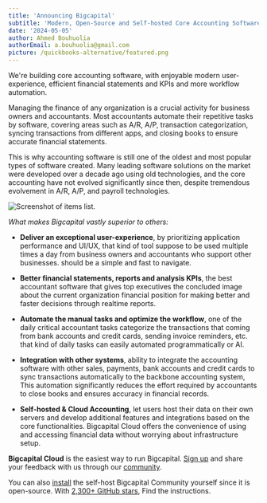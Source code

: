 ```yaml
---
title: 'Announcing Bigcapital'
subtitle: 'Modern, Open-Source and Self-hosted Core Accounting Software'
date: '2024-05-05'
author: Ahmed Bouhuolia
authorEmail: a.bouhuolia@gmail.com
picture: /quickbooks-alternative/featured.png
---
```


We're building core accounting software, with enjoyable modern user-experience, efficient financial statements and KPIs and more workflow automation.

Managing the finance of any organization is a crucial activity for business owners and accountants. Most accountants automate their repetitive tasks by software, covering areas such as A/R, A/P, transaction categorization, syncing transactions from different apps, and closing books to ensure accurate financial statements.

This is why accounting software is still one of the oldest and most popular types of software created. Many leading software solutions on the market were developed over a decade ago using old technologies, and the core accounting have not evolved significantly since then, despite tremendous evolvement in A/R, A/P, and payroll technologies.

![Screenshot of items list.](/announcing.png "Title")

*What makes Bigcapital vastly superior to others:*

- **Deliver an exceptional user-experience**, by prioritizing application performance and UI/UX, that kind of tool suppose to be used multiple times a day from business owners and accountants who support other businesses. should be a simple and fast to navigate.

- **Better financial statements, reports and analysis KPIs**, the best accountant software that gives top executives the concluded image about the current organization financial position for making better and faster decisions through realtime reports.

- **Automate the manual tasks and optimize the workflow**, one of the daily critical accountant tasks categorize the transactions that coming from bank accounts and credit cards, sending invoice reminders, etc. that kind of daily tasks can easily automated programmatically or AI.

- **Integration with other systems**, ability to integrate the accounting software with other sales, payments, bank accounts and credit cards to sync transactions automatically to the backbone accounting system, This automation significantly reduces the effort required by accountants to close books and ensures accuracy in financial records.

- **Self-hosted & Cloud Accounting**, let users host their data on their own servers and develop additional features and integrations based on the core functionalities. Bigcapital Cloud offers the convenience of using and accessing financial data without worrying about infrastructure setup.

**Bigcapital Cloud** is the easiest way to run Bigcapital. [Sign up](https://app.bigcapital.app) and share your feedback with us through our [community](https://community.bigcapital.app).

You can also [install](https://docs.bigcapital.app/deployment/docker) the self-host Bigcapital Community yourself since it is open-source. With [2,300+ GitHub stars](https://github.com/bigcapitalhq/bigcapital), Find the instructions.
